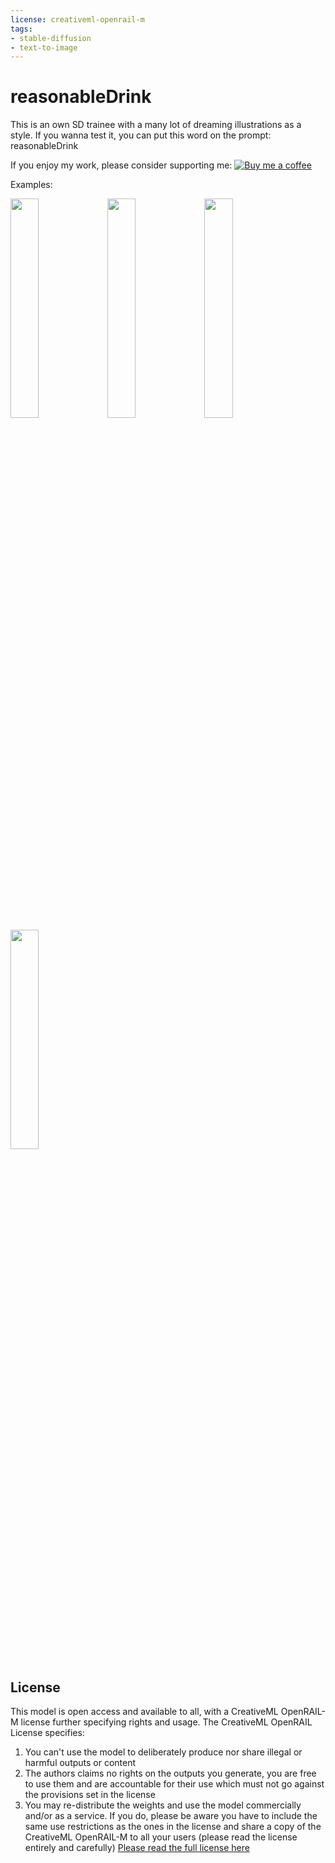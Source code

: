 ```yaml
---
license: creativeml-openrail-m
tags:
- stable-diffusion
- text-to-image
---
```


# reasonableDrink
This is an own SD trainee with a many lot of dreaming illustrations as a style.
If you wanna test it, you can put this word on the prompt: reasonableDrink


If you enjoy my work, please consider supporting me:
[![Buy me a coffee](https://badgen.net/badge/icon/buymeacoffee?icon=buymeacoffee&label)](https://www.buymeacoffee.com/elrivx)

Examples:

<img src=https://imgur.com/KrYLLd4.png width=30% height=30%>
<img src=https://imgur.com/cJQyeUZ.png width=30% height=30%>
<img src=https://imgur.com/4Z4BqHY.png width=30% height=30%>
<img src=https://imgur.com/wQtyRKu.png width=30% height=30%>

## License

This model is open access and available to all, with a CreativeML OpenRAIL-M license further specifying rights and usage.
The CreativeML OpenRAIL License specifies: 

1. You can't use the model to deliberately produce nor share illegal or harmful outputs or content 
2. The authors claims no rights on the outputs you generate, you are free to use them and are accountable for their use which must not go against the provisions set in the license
3. You may re-distribute the weights and use the model commercially and/or as a service. If you do, please be aware you have to include the same use restrictions as the ones in the license and share a copy of the CreativeML OpenRAIL-M to all your users (please read the license entirely and carefully)
[Please read the full license here](https://huggingface.co/spaces/CompVis/stable-diffusion-license)

